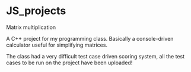 # JS_projects
Matrix multiplication

A C++ project for my programming class. Basically a console-driven calculator useful for simplifying matrices.

The class had a very difficult test case driven scoring system, all the test cases to be run on the project have been uploaded!
